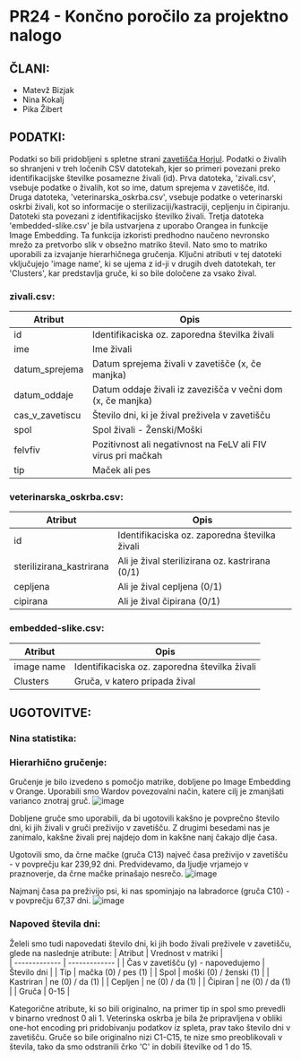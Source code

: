 # PR24 - Končno poročilo za projektno nalogo
## ČLANI:
- Matevž Bizjak
-  Nina Kokalj
- Pika Žibert

## PODATKI:
Podatki so bili pridobljeni s spletne strani [zavetišča Horjul](https://www.zavetisce-horjul.net/spet_doma.php).
Podatki o živalih so shranjeni v treh ločenih CSV datotekah, kjer so primeri povezani preko identifikacijske številke posamezne živali (id). Prva datoteka, 'zivali.csv', vsebuje podatke o živalih, kot so ime, datum sprejema v zavetišče, itd. Druga datoteka, 'veterinarska_oskrba.csv',  vsebuje podatke o veterinarski oskrbi živali, kot so informacije o sterilizaciji/kastraciji, cepljenju in čipiranju. Datoteki sta povezani z identifikacijsko številko živali. Tretja datoteka 'embedded-slike.csv' je bila ustvarjena z uporabo Orangea in funkcije Image Embedding. Ta funkcija izkoristi predhodno naučeno nevronsko mrežo za pretvorbo slik v obsežno matriko števil. Nato smo to matriko uporabili za izvajanje hierarhičnega gručenja. Ključni atributi v tej datoteki vključujejo 'image name', ki se ujema z id-ji v drugih dveh datotekah, ter 'Clusters', kar predstavlja gruče, ki so bile določene za vsako žival.

### zivali.csv:
| Atribut  | Opis |  
| ------------- | ------------- |
| id  | Identifikaciska oz. zaporedna številka živali  |
| ime | Ime živali  |
| datum_sprejema | Datum sprejema živali v zavetišče (x, če manjka)  |
| datum_oddaje | Datum oddaje živali iz zavezišča v večni dom (x, če manjka)  |
| cas_v_zavetiscu | Število dni, ki je žival preživela v zavetišču |
| spol | Spol živali - Ženski/Moški  |
| felvfiv | Pozitivnost ali negativnost na FeLV ali FIV virus pri mačkah  |
| tip | Maček ali pes  |

### veterinarska_oskrba.csv:
| Atribut  | Opis |
| ------------- | ------------- |
| id | Identifikaciska oz. zaporedna številka živali  |
| sterilizirana_kastrirana | Ali je žival sterilizirana oz. kastrirana (0/1) |
| cepljena | Ali je žival cepljena (0/1)  |
| cipirana | Ali je žival čipirana (0/1)  |

### embedded-slike.csv:
| Atribut  | Opis |
| ------------- | ------------- |
| image name | Identifikaciska oz. zaporedna številka živali  |
| Clusters | Gruča, v katero pripada žival |

## UGOTOVITVE:

### Nina statistika:

### Hierarhično gručenje:
Gručenje je bilo izvedeno s pomočjo matrike, dobljene po Image Embedding v Orange. Uporabili smo Wardov povezovalni način, katere cilj je zmanjšati varianco znotraj gruč.
![image](https://github.com/matevzb03/PR24MBPZNK/assets/162151447/f478e55c-20da-419f-b350-3d3f25c46300)

Dobljene gruče smo uporabili, da bi ugotovili kakšno je povprečno število dni, ki jih živali v gruči preživijo v zavetišču. Z drugimi besedami nas je zanimalo, kakšne živali prej najdejo dom in kakšne nanj čakajo dlje časa.

Ugotovili smo, da  črne mačke (gruča C13) največ časa preživijo v zavetišču - v povprečju kar 239,92 dni. Predvidevamo, da ljudje vrjamejo v praznoverje, da črne mačke prinašajo nesrečo.
![image](https://github.com/matevzb03/PR24MBPZNK/assets/162151447/a2d31f95-5f65-4a2f-a804-721e2d4cd227)

Najmanj časa pa preživijo psi, ki nas spominjajo na labradorce (gruča C10) - v povprečju 67,37 dni.
![image](https://github.com/matevzb03/PR24MBPZNK/assets/162151447/977773f5-8e8b-4994-a7cb-7aeec10f2b9b)



### Napoved števila dni:
Želeli smo tudi napovedati število dni, ki jih bodo živali preživele v zavetišču, glede na naslednje atribute:
| Atribut  | Vrednost v matriki |  
| ------------- | ------------- |
| Čas v zavetišču (y) - napovedujemo | Število dni |
| Tip | mačka (0) / pes (1) |
| Spol | moški (0) / ženski (1) |
| Kastriran | ne (0) / da (1) |
| Cepljen | ne (0) / da (1) |
| Čipiran | ne (0) / da (1) |
| Gruča | 0-15 |

Kategorične atribute, ki so bili originalno, na primer tip in spol smo prevedli v binarno vrednost 0 ali 1. Veterinska oskrba je bila že pripravljena v obliki one-hot encoding pri pridobivanju podatkov iz spleta, prav tako število dni v zavetišču. Gruče so bile originalno nizi C1-C15, te nize smo preoblikovali v števila, tako da smo odstranili črko 'C' in dobili številke od 1 do 15.
